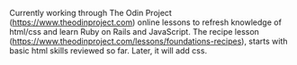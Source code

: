 Currently working through The Odin Project (https://www.theodinproject.com) online lessons to refresh knowledge of html/css and learn Ruby on Rails and JavaScript. The recipe lesson (https://www.theodinproject.com/lessons/foundations-recipes), starts with basic html skills reviewed so far. Later, it will add css.

